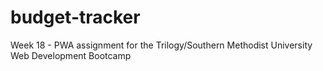 # budget-tracker
Week 18 - PWA assignment for the Trilogy/Southern Methodist University Web Development Bootcamp
